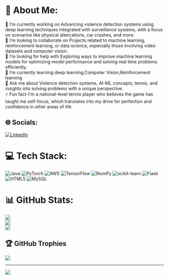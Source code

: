 # 💫 About Me:
🔭 I’m currently working on Advancing violence detection systems using deep learning techniques integrated with surveillance systems, with a focus on scenarios like physical altercations, car crashes, and more.<br>👯 I’m looking to collaborate on Projects related to machine learning, reinforcement learning, or data science, especially those involving video datasets and computer vision.<br>🤝 I’m looking for help with Exploring ways to improve machine learning models for optimizing model performance and solving real time problems efficiently.<br>🌱 I’m currently learning deep learning,Computer Vision,Reinforcement learning<br>💬 Ask me about Violence detection systems, AI-ML concepts, tennis, and insights into solving problems with a unique perspective.<br>⚡ Fun fact-I'm a national-level tennis player who believes the game has taught me self-focus, which translates into my drive for perfection and confidence in other areas of life.


## 🌐 Socials:
[![LinkedIn](https://img.shields.io/badge/LinkedIn-%230077B5.svg?logo=linkedin&logoColor=white)](https://linkedin.com/in/https://www.linkedin.com/in/veeresh-thakur-984b12208/) 

# 💻 Tech Stack:
![Java](https://img.shields.io/badge/java-%23ED8B00.svg?style=for-the-badge&logo=openjdk&logoColor=white) ![PyTorch](https://img.shields.io/badge/PyTorch-%23EE4C2C.svg?style=for-the-badge&logo=PyTorch&logoColor=white) ![AWS](https://img.shields.io/badge/AWS-%23FF9900.svg?style=for-the-badge&logo=amazon-aws&logoColor=white) ![TensorFlow](https://img.shields.io/badge/TensorFlow-%23FF6F00.svg?style=for-the-badge&logo=TensorFlow&logoColor=white) ![NumPy](https://img.shields.io/badge/numpy-%23013243.svg?style=for-the-badge&logo=numpy&logoColor=white) ![scikit-learn](https://img.shields.io/badge/scikit--learn-%23F7931E.svg?style=for-the-badge&logo=scikit-learn&logoColor=white) ![Flask](https://img.shields.io/badge/flask-%23000.svg?style=for-the-badge&logo=flask&logoColor=white) ![HTML5](https://img.shields.io/badge/html5-%23E34F26.svg?style=for-the-badge&logo=html5&logoColor=white) ![MySQL](https://img.shields.io/badge/mysql-4479A1.svg?style=for-the-badge&logo=mysql&logoColor=white)
# 📊 GitHub Stats:
![](https://github-readme-stats.vercel.app/api?username=veer8023&theme=shadow_blue&hide_border=false&include_all_commits=false&count_private=false)<br/>
![](https://github-readme-streak-stats.herokuapp.com/?user=veer8023&theme=shadow_blue&hide_border=false)<br/>
![](https://github-readme-stats.vercel.app/api/top-langs/?username=veer8023&theme=shadow_blue&hide_border=false&include_all_commits=false&count_private=false&layout=compact)

## 🏆 GitHub Trophies
![](https://github-profile-trophy.vercel.app/?username=veer8023&theme=radical&no-frame=true&no-bg=false&margin-w=4)

---
[![](https://visitcount.itsvg.in/api?id=veer8023&icon=0&color=2)](https://visitcount.itsvg.in)

<!-- Proudly created with GPRM ( https://gprm.itsvg.in ) -->
